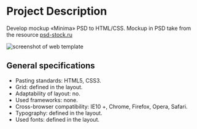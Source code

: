 # Project Description
Develop mockup «Minima» PSD to HTML/CSS.  Mockup in PSD take from the resource [psd-stock.ru](http://psd-stock.ru/shablony-dlja-sajtov/clean-minimalistic-psd-template)

![screenshot of web template](https://www.pelfusion.com/wp-content/uploads/2014/03/Minimal-PSD-Template.jpg)

## General specifications
* Pasting standards: HTML5, CSS3.
* Grid: defined in the layout.
* Adaptability of layout: no.
* Used frameworks: none.
* Cross-browser compatibility: IE10 +, Chrome, Firefox, Opera, Safari.
* Typography: defined in the layout.
* Used fonts: defined in the layout.
